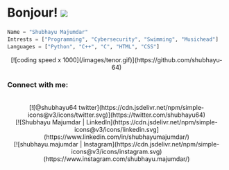 # Bonjour! <img src="https://raw.githubusercontent.com/MartinHeinz/MartinHeinz/master/wave.gif" width="30px">

```python
Name = "Shubhayu Majumdar"
Intrests = ["Programming", "Cybersecurity", "Swimming", "Musichead"]
Languages = ["Python", "C++", "C", "HTML", "CSS"]
```
<div align=center>
[![coding speed x 1000](/images/tenor.gif)](https://github.com/shubhayu-64)
</div>

### Connect with me:
<br>
<div align=center>
[![@shubhayu64 twitter](https://cdn.jsdelivr.net/npm/simple-icons@v3/icons/twitter.svg)](https://twitter.com/shubhayu64)<br>
[![Shubhayu Majumdar | LinkedIn](https://cdn.jsdelivr.net/npm/simple-icons@v3/icons/linkedin.svg](https://www.linkedin.com/in/shubhayumajumdar/)<br>
[![shubhayu.majumdar | Instagram](https://cdn.jsdelivr.net/npm/simple-icons@v3/icons/instagram.svg)(https://www.instagram.com/shubhayu.majumdar/)<br>
</div>

<!--
**shubhayu-64/shubhayu-64** is a ✨ _special_ ✨ repository because its `README.md` (this file) appears on your GitHub profile.

Here are some ideas to get you started:

- 🔭 I’m currently working on ...
- 🌱 I’m currently learning ...
- 👯 I’m looking to collaborate on ...
- 🤔 I’m looking for help with ...
- 💬 Ask me about ...
- 📫 How to reach me: ...
- 😄 Pronouns: ...
- ⚡ Fun fact: ...
-->
